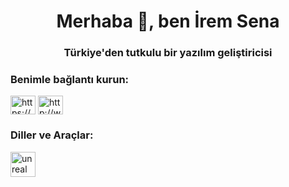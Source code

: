 <h1 align="center">Merhaba 👋, ben İrem Sena</h1>
<h3 align="center">Türkiye'den tutkulu bir yazılım geliştiricisi</h3>

<h3 align="left">Benimle bağlantı kurun:</h3>
<p align="left">
<a href="https://linkedin.com/in/https://www.linkedin.com/public-profile/settings? lipi=urn%3ali%3apage%3ad_flagship3_profile_self_edit_contact-info%3bockn%2frv8rcwacm0axo8aea%3d%3d" target="blank"><img align="center" src="https://raw.githubusercontent.com/rahuldkjain/github-profile-readme-generator/master/src/images/icons/Social/linked-in-alt.svg" alt="https://www.linkedin.com/public-profile/settings? lipi=urn%3ali%3apage%3ad_flagship3_profile_self_edit_contact-info%3bockn%2frv8rcwacm0axo8aea%3d%3d" height="30" width="40" /></a>
<a href="https://www.youtube.com/c/http://www.youtube.com/@printcodeclasss" target="blank"><img align="center" src="https://raw.githubusercontent.com/rahuldkjain/github-profile-readme-generator/master/src/images/icons/Social/youtube.svg" alt="http://www.youtube.com/@printcodeclasss" height="30" width="40" /></a>
</p>

<h3 align="left">Diller ve Araçlar:</h3>
<p align="left"> <a href="https://aws.com" target="_blank" rel="noreferrerer""" width" show-content" src/com/sraw width" sraw/com/sref width"/com/show-sref-swow/content/content/sr/m/master/con/con/cons/amazon/amazonwebserviceservices-original-wordmark.s="aws="40" width="40"> </a href="https://www.cprogramming.com/" target="_blank" reler"> <imgits="https://raw.hubuser.com/devicons/devicon/cons/cons/master/m height="40"/> </a> <a href="https://unrealengine.com/" target="_blank" rel="noreferrer"> <img src="https://raw.githubusercontent.com/kenangundogan/fontisto/036b7eca71aab1bef8e6a0518f7329f13ed62f6b/icons/svg/brand/unreal-engine.svg" alt="unreal" width="40" height="40"/> </a> </p>

